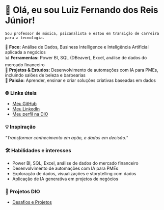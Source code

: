 # 👋 Olá, eu sou Luiz Fernando dos Reis Júnior!
        
    Sou professor de música, psicanalista e estou em transição de carreira para a tecnologia.
🎯 **Foco:** Análise de Dados, Business Intelligence e Inteligência Artificial aplicada a negócios  
📊 **Ferramentas:** Power BI, SQL (DBeaver), Excel, análise de dados do mercado financeiro  
🤖 **Projetos & Estudos:** Desenvolvimento de automações com IA para PMEs, incluindo salões de beleza e barbearias  
🚀 **Paixão:** Aprender, ensinar e criar soluções criativas baseadas em dados  

### 🌐 Links úteis
- [Meu GitHub](https://github.com/luizprofessormusica-glitch)  
- [Meu LinkedIn](https://linkedin.com/in/luiz-fernando-dos-reis-júnior-96370b357)  
- [Meu perfil na DIO](https://web.dio.me/users/luizprofessormusica-glitch)  

### 💡 Inspiração
*"Transformar conhecimento em ação, e dados em decisão."*

### 🛠️ Habilidades e interesses
- Power BI, SQL, Excel, análise de dados do mercado financeiro  
- Desenvolvimento de automações com IA para PMEs  
- Exploração de dados, visualizações e storytelling com dados  
- Aplicação de IA generativa em projetos de negócios  

### 🚀 Projetos DIO
- [Desafios e Projetos](https://web.dio.me/users/luizprofessormusica-glitch)
